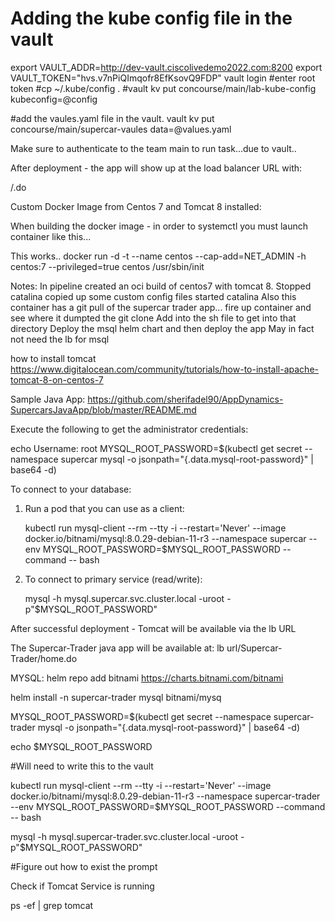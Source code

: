 # Adding the kube config file in the vault
export VAULT_ADDR=http://dev-vault.ciscolivedemo2022.com:8200
export VAULT_TOKEN="hvs.v7nPiQImqofr8EfKsovQ9FDP"
vault login
#enter root token
#cp ~/.kube/config .
#vault kv put concourse/main/lab-kube-config kubeconfig=@config

#add the vaules.yaml file in the vault.
vault kv put concourse/main/supercar-vaules data=@values.yaml



Make sure to authenticate to the team main to run task...due to vault..

After deployment - the app will show up at the load balancer URL with:

/.do


Custom Docker Image from Centos 7 and Tomcat 8 installed:

When building the docker image - in order to systemctl you must launch container like this...

This works..
docker run -d -t --name centos --cap-add=NET_ADMIN -h centos:7 --privileged=true centos /usr/sbin/init


Notes:
In pipeline created an oci build of centos7 with tomcat 8.
Stopped catalina copied up some custom config files
started catalina
Also this container has a git pull of the supercar trader app...
fire up container and see where it dumpted the git clone
Add into the sh file to get into that directory
Deploy the msql helm chart and then deploy the app
May in fact not need the lb for msql




how to install tomcat
https://www.digitalocean.com/community/tutorials/how-to-install-apache-tomcat-8-on-centos-7


Sample Java App:
https://github.com/sherifadel90/AppDynamics-SupercarsJavaApp/blob/master/README.md


Execute the following to get the administrator credentials:

echo Username: root
MYSQL_ROOT_PASSWORD=$(kubectl get secret --namespace supercar mysql -o jsonpath="{.data.mysql-root-password}" | base64 -d)

To connect to your database:

1. Run a pod that you can use as a client:

   kubectl run mysql-client --rm --tty -i --restart='Never' --image  docker.io/bitnami/mysql:8.0.29-debian-11-r3 --namespace supercar --env MYSQL_ROOT_PASSWORD=$MYSQL_ROOT_PASSWORD --command -- bash

2. To connect to primary service (read/write):

   mysql -h mysql.supercar.svc.cluster.local -uroot -p"$MYSQL_ROOT_PASSWORD"


After successful deployment - Tomcat will be available via the lb URL

The Supercar-Trader java app will be available at:
lb url/Supercar-Trader/home.do

MYSQL:
helm repo add bitnami https://charts.bitnami.com/bitnami

helm install -n supercar-trader mysql bitnami/mysq

MYSQL_ROOT_PASSWORD=$(kubectl get secret --namespace supercar-trader mysql -o jsonpath="{.data.mysql-root-password}" | base64 -d)

echo $MYSQL_ROOT_PASSWORD

#Will need to write this to the vault


kubectl run mysql-client --rm --tty -i --restart='Never' --image  docker.io/bitnami/mysql:8.0.29-debian-11-r3 --namespace supercar-trader --env MYSQL_ROOT_PASSWORD=$MYSQL_ROOT_PASSWORD --command -- bash

mysql -h mysql.supercar-trader.svc.cluster.local -uroot -p"$MYSQL_ROOT_PASSWORD"

#Figure out how to exist the prompt


Check if Tomcat Service is running

ps -ef | grep tomcat 